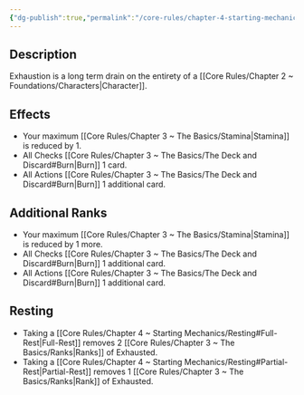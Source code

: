 ```yaml
---
{"dg-publish":true,"permalink":"/core-rules/chapter-4-starting-mechanics/condition-list/exhausted/"}
---
```


## Description
Exhaustion is a long term drain on the entirety of a [[Core Rules/Chapter 2 ~ Foundations/Characters\|Character]].
## Effects
- Your maximum [[Core Rules/Chapter 3 ~ The Basics/Stamina\|Stamina]] is reduced by 1.
- All Checks [[Core Rules/Chapter 3 ~ The Basics/The Deck and Discard#Burn\|Burn]] 1 card.
- All Actions [[Core Rules/Chapter 3 ~ The Basics/The Deck and Discard#Burn\|Burn]] 1 additional card.
## Additional Ranks
- Your maximum [[Core Rules/Chapter 3 ~ The Basics/Stamina\|Stamina]] is reduced by 1 more.
- All Checks [[Core Rules/Chapter 3 ~ The Basics/The Deck and Discard#Burn\|Burn]] 1 additional card.
- All Actions [[Core Rules/Chapter 3 ~ The Basics/The Deck and Discard#Burn\|Burn]] 1 additional card.
## Resting
- Taking a [[Core Rules/Chapter 4 ~ Starting Mechanics/Resting#Full-Rest\|Full-Rest]] removes 2 [[Core Rules/Chapter 3 ~ The Basics/Ranks\|Ranks]] of Exhausted.
- Taking a [[Core Rules/Chapter 4 ~ Starting Mechanics/Resting#Partial-Rest\|Partial-Rest]] removes 1 [[Core Rules/Chapter 3 ~ The Basics/Ranks\|Rank]] of Exhausted.
